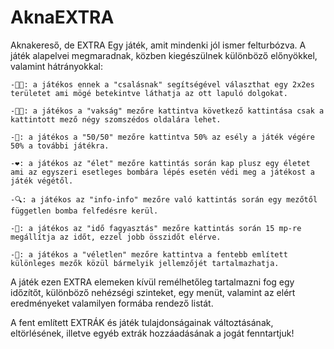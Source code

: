 # AknaEXTRA
Aknakereső, de EXTRA Egy játék, amit mindenki jól ismer felturbózva. A játék alapelvei megmaradnak, közben kiegészülnek különböző előnyökkel, valamint hátrányokkal:

	-👩‍💻: a játékos ennek a "csalásnak" segítségével választhat egy 2x2es területet ami mögé betekintve láthatja az ott lapuló dolgokat.

	-👨‍🦯: a játékos a "vakság" mezőre kattintva következő kattintása csak a kattintott mező négy szomszédos oldalára lehet.

	-🎰: a játékos a "50/50" mezőre kattintva 50% az esély a játék végére 50% a további játékra.

	-❤: a játékos az "élet" mezőre kattintás során kap plusz egy életet ami az egyszeri esetleges bombára lépés esetén védi meg a játékost a játék végétől.
 
	-🔍: a játékos az "info-info" mezőre való kattintás során egy mezőtől független bomba felfedésre kerül.

	-🧊: a játékos az "idő fagyasztás" mezőre kattintás során 15 mp-re megállítja az időt, ezzel jobb összidőt elérve.

	-🎲: a játékos a "véletlen" mezőre kattintva a fentebb említett különleges mezők közül bármelyik jellemzőjét tartalmazhatja.


A játék ezen EXTRA elemeken kívül remélhetőleg tartalmazni fog egy időzítőt, különböző nehézségi szinteket, egy menüt, valamint az elért eredményeket valamilyen formába rendező listát.

A fent említett EXTRÁK és játék tulajdonságainak változtásának, eltörlésének, illetve egyéb extrák hozzáadásának a jogát fenntartjuk!
